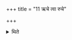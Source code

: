 +++
title = "11 ऋचे त्वा रुचे"

+++

<details><summary>थिते</summary>

ऋचे त्वा रुचे त्वेति सर्वासु नक्षत्रेष्टकाक्स्वनुषजति ११
</details>
